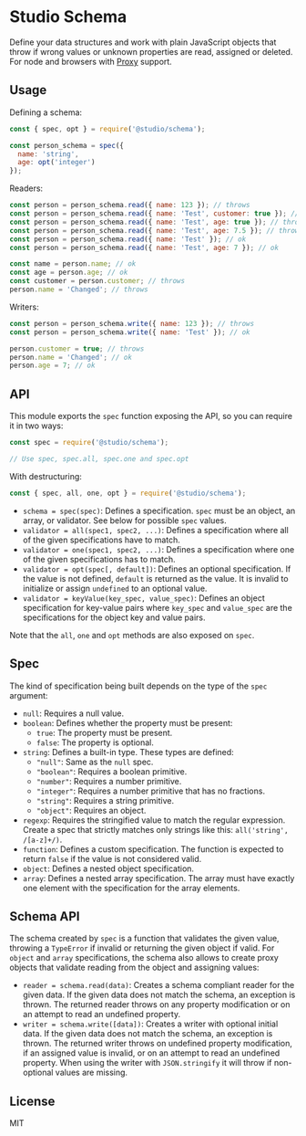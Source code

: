 # Studio Schema

Define your data structures and work with plain JavaScript objects that throw
if wrong values or unknown properties are read, assigned or deleted. For node
and browsers with [Proxy][1] support.

## Usage

Defining a schema:

```js
const { spec, opt } = require('@studio/schema');

const person_schema = spec({
  name: 'string',
  age: opt('integer')
});
```

Readers:

```js
const person = person_schema.read({ name: 123 }); // throws
const person = person_schema.read({ name: 'Test', customer: true }); // throws
const person = person_schema.read({ name: 'Test', age: true }); // throws
const person = person_schema.read({ name: 'Test', age: 7.5 }); // throws
const person = person_schema.read({ name: 'Test' }); // ok
const person = person_schema.read({ name: 'Test', age: 7 }); // ok

const name = person.name; // ok
const age = person.age; // ok
const customer = person.customer; // throws
person.name = 'Changed'; // throws
```

Writers:

```js
const person = person_schema.write({ name: 123 }); // throws
const person = person_schema.write({ name: 'Test' }); // ok

person.customer = true; // throws
person.name = 'Changed'; // ok
person.age = 7; // ok
```

## API

This module exports the `spec` function exposing the API, so you can require it
in two ways:

```js
const spec = require('@studio/schema');

// Use spec, spec.all, spec.one and spec.opt
```

With destructuring:

```js
const { spec, all, one, opt } = require('@studio/schema');
```

- `schema = spec(spec)`: Defines a specification. `spec` must be an object, an
  array, or validator. See below for possible `spec` values.
- `validator = all(spec1, spec2, ...)`: Defines a specification where all of
  the given specifications have to match.
- `validator = one(spec1, spec2, ...)`: Defines a specification where one of
  the given specifications has to match.
- `validator = opt(spec[, default])`: Defines an optional specification. If the
  value is not defined, `default` is returned as the value. It is invalid to
  initialize or assign `undefined` to an optional value.
- `validator = keyValue(key_spec, value_spec)`: Defines an object specification
  for key-value pairs where `key_spec` and `value_spec` are the specifications
  for the object key and value pairs.

Note that the `all`, `one` and `opt` methods are also exposed on `spec`.

## Spec

The kind of specification being built depends on the type of the `spec`
argument:

- `null`: Requires a null value.
- `boolean`: Defines whether the property must be present:
    - `true`: The property must be present.
    - `false`: The property is optional.
- `string`: Defines a built-in type. These types are defined:
    - `"null"`: Same as the `null` spec.
    - `"boolean"`: Requires a boolean primitive.
    - `"number"`: Requires a number primitive.
    - `"integer"`: Requires a number primitive that has no fractions.
    - `"string"`: Requires a string primitive.
    - `"object"`: Requires an object.
- `regexp`: Requires the stringified value to match the regular expression.
  Create a spec that strictly matches only strings like this: `all('string',
  /[a-z]+/)`.
- `function`: Defines a custom specification. The function is expected to
  return `false` if the value is not considered valid.
- `object`: Defines a nested object specification.
- `array`: Defines a nested array specification. The array must have exactly
  one element with the specification for the array elements.

## Schema API

The schema created by `spec` is a function that validates the given value,
throwing a `TypeError` if invalid or returning the given object if valid. For
`object` and `array` specifications, the schema also allows to create proxy
objects that validate reading from the object and assigning values:

- `reader = schema.read(data)`: Creates a schema compliant reader for the given
  data. If the given data does not match the schema, an exception is thrown.
  The returned reader throws on any property modification or on an attempt to
  read an undefined property.
- `writer = schema.write([data])`: Creates a writer with optional initial data.
  If the given data does not match the schema, an exception is thrown. The
  returned writer throws on undefined property modification, if an assigned
  value is invalid, or on an attempt to read an undefined property. When using
  the writer with `JSON.stringify` it will throw if non-optional values are
  missing.

## License

MIT

[1]: https://developer.mozilla.org/de/docs/Web/JavaScript/Reference/Global_Objects/Proxy
